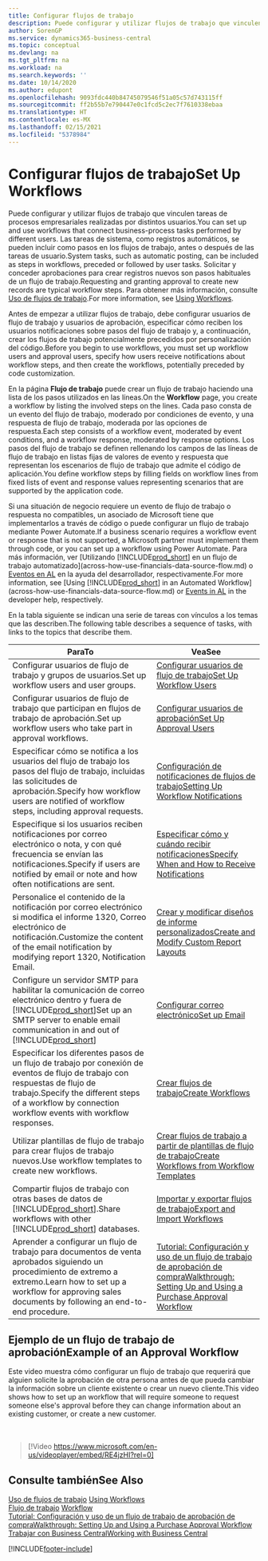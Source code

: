 ```yaml
---
title: Configurar flujos de trabajo
description: Puede configurar y utilizar flujos de trabajo que vinculen tareas de procesos empresariales realizadas por distintos usuarios. Conozca los diferentes pasos que debe seguir.
author: SorenGP
ms.service: dynamics365-business-central
ms.topic: conceptual
ms.devlang: na
ms.tgt_pltfrm: na
ms.workload: na
ms.search.keywords: ''
ms.date: 10/14/2020
ms.author: edupont
ms.openlocfilehash: 9093fdc440b84745079546f51a05c57d743115ff
ms.sourcegitcommit: ff2b55b7e790447e0c1fcd5c2ec7f7610338ebaa
ms.translationtype: HT
ms.contentlocale: es-MX
ms.lasthandoff: 02/15/2021
ms.locfileid: "5378984"
---
```

# <a name="set-up-workflows"></a><span data-ttu-id="6043a-104">Configurar flujos de trabajo</span><span class="sxs-lookup"><span data-stu-id="6043a-104">Set Up Workflows</span></span>

<span data-ttu-id="6043a-105">Puede configurar y utilizar flujos de trabajo que vinculen tareas de procesos empresariales realizadas por distintos usuarios.</span><span class="sxs-lookup"><span data-stu-id="6043a-105">You can set up and use workflows that connect business-process tasks performed by different users.</span></span> <span data-ttu-id="6043a-106">Las tareas de sistema, como registros automáticos, se pueden incluir como pasos en los flujos de trabajo, antes o después de las tareas de usuario.</span><span class="sxs-lookup"><span data-stu-id="6043a-106">System tasks, such as automatic posting, can be included as steps in workflows, preceded or followed by user tasks.</span></span> <span data-ttu-id="6043a-107">Solicitar y conceder aprobaciones para crear registros nuevos son pasos habituales de un flujo de trabajo.</span><span class="sxs-lookup"><span data-stu-id="6043a-107">Requesting and granting approval to create new records are typical workflow steps.</span></span> <span data-ttu-id="6043a-108">Para obtener más información, consulte [Uso de flujos de trabajo](across-use-workflows.md).</span><span class="sxs-lookup"><span data-stu-id="6043a-108">For more information, see [Using Workflows](across-use-workflows.md).</span></span>  

 <span data-ttu-id="6043a-109">Antes de empezar a utilizar flujos de trabajo, debe configurar usuarios de flujo de trabajo y usuarios de aprobación, especificar cómo reciben los usuarios notificaciones sobre pasos del flujo de trabajo y, a continuación, crear los flujos de trabajo potencialmente precedidos por personalización del código.</span><span class="sxs-lookup"><span data-stu-id="6043a-109">Before you begin to use workflows, you must set up workflow users and approval users, specify how users receive notifications about workflow steps, and then create the workflows, potentially preceded by code customization.</span></span>  

 <span data-ttu-id="6043a-110">En la página **Flujo de trabajo** puede crear un flujo de trabajo haciendo una lista de los pasos utilizados en las líneas.</span><span class="sxs-lookup"><span data-stu-id="6043a-110">On the **Workflow** page, you create a workflow by listing the involved steps on the lines.</span></span> <span data-ttu-id="6043a-111">Cada paso consta de un evento del flujo de trabajo, moderado por condiciones de evento, y una respuesta de flujo de trabajo, moderada por las opciones de respuesta.</span><span class="sxs-lookup"><span data-stu-id="6043a-111">Each step consists of a workflow event, moderated by event conditions, and a workflow response, moderated by response options.</span></span> <span data-ttu-id="6043a-112">Los pasos del flujo de trabajo se definen rellenando los campos de las líneas de flujo de trabajo en listas fijas de valores de evento y respuesta que representan los escenarios de flujo de trabajo que admite el código de aplicación.</span><span class="sxs-lookup"><span data-stu-id="6043a-112">You define workflow steps by filling fields on workflow lines from fixed lists of event and response values representing scenarios that are supported by the application code.</span></span>  

 <span data-ttu-id="6043a-113">Si una situación de negocio requiere un evento de flujo de trabajo o respuesta no compatibles, un asociado de Microsoft tiene que implementarlos a través de código o puede configurar un flujo de trabajo mediante Power Automate.</span><span class="sxs-lookup"><span data-stu-id="6043a-113">If a business scenario requires a workflow event or response that is not supported, a Microsoft partner must implement them through code, or you can set up a workflow using Power Automate.</span></span> <span data-ttu-id="6043a-114">Para más información, ver [Utilizando [!INCLUDE[prod_short](includes/prod_short.md)] en un flujo de trabajo automatizado](across-how-use-financials-data-source-flow.md) o [Eventos en AL](/dynamics365/business-central/dev-itpro/developer/devenv-events-in-al) en la ayuda del desarrollador, respectivamente.</span><span class="sxs-lookup"><span data-stu-id="6043a-114">For more information, see [Using [!INCLUDE[prod_short](includes/prod_short.md)] in an Automated Workflow](across-how-use-financials-data-source-flow.md) or [Events in AL](/dynamics365/business-central/dev-itpro/developer/devenv-events-in-al) in the developer help, respectively.</span></span>

 <span data-ttu-id="6043a-115">En la tabla siguiente se indican una serie de tareas con vínculos a los temas que las describen.</span><span class="sxs-lookup"><span data-stu-id="6043a-115">The following table describes a sequence of tasks, with links to the topics that describe them.</span></span>  

|<span data-ttu-id="6043a-116">**Para**</span><span class="sxs-lookup"><span data-stu-id="6043a-116">**To**</span></span>|<span data-ttu-id="6043a-117">**Vea**</span><span class="sxs-lookup"><span data-stu-id="6043a-117">**See**</span></span>|  
|------------|-------------|  
|<span data-ttu-id="6043a-118">Configurar usuarios de flujo de trabajo y grupos de usuarios.</span><span class="sxs-lookup"><span data-stu-id="6043a-118">Set up workflow users and user groups.</span></span>|[<span data-ttu-id="6043a-119">Configurar usuarios de flujo de trabajo</span><span class="sxs-lookup"><span data-stu-id="6043a-119">Set Up Workflow Users</span></span>](across-how-to-set-up-workflow-users.md)|  
|<span data-ttu-id="6043a-120">Configurar usuarios de flujo de trabajo que participan en flujos de trabajo de aprobación.</span><span class="sxs-lookup"><span data-stu-id="6043a-120">Set up workflow users who take part in approval workflows.</span></span>|[<span data-ttu-id="6043a-121">Configurar usuarios de aprobación</span><span class="sxs-lookup"><span data-stu-id="6043a-121">Set Up Approval Users</span></span>](across-how-to-set-up-approval-users.md)|  
|<span data-ttu-id="6043a-122">Especificar cómo se notifica a los usuarios del flujo de trabajo los pasos del flujo de trabajo, incluidas las solicitudes de aprobación.</span><span class="sxs-lookup"><span data-stu-id="6043a-122">Specify how workflow users are notified of workflow steps, including approval requests.</span></span>|[<span data-ttu-id="6043a-123">Configuración de notificaciones de flujos de trabajo</span><span class="sxs-lookup"><span data-stu-id="6043a-123">Setting Up Workflow Notifications</span></span>](across-setting-up-workflow-notifications.md)|  
|<span data-ttu-id="6043a-124">Especifique si los usuarios reciben notificaciones por correo electrónico o nota, y con qué frecuencia se envían las notificaciones.</span><span class="sxs-lookup"><span data-stu-id="6043a-124">Specify if users are notified by email or note and how often notifications are sent.</span></span>|[<span data-ttu-id="6043a-125">Especificar cómo y cuándo recibir notificaciones</span><span class="sxs-lookup"><span data-stu-id="6043a-125">Specify When and How to Receive Notifications</span></span>](across-how-to-specify-when-and-how-to-receive-notifications.md)|  
|<span data-ttu-id="6043a-126">Personalice el contenido de la notificación por correo electrónico si modifica el informe 1320, Correo electrónico de notificación.</span><span class="sxs-lookup"><span data-stu-id="6043a-126">Customize the content of the email notification by modifying report 1320, Notification Email.</span></span>|[<span data-ttu-id="6043a-127">Crear y modificar diseños de informe personalizados</span><span class="sxs-lookup"><span data-stu-id="6043a-127">Create and Modify Custom Report Layouts</span></span>](ui-how-create-custom-report-layout.md)|  
|<span data-ttu-id="6043a-128">Configure un servidor SMTP para habilitar la comunicación de correo electrónico dentro y fuera de [!INCLUDE[prod_short](includes/prod_short.md)]</span><span class="sxs-lookup"><span data-stu-id="6043a-128">Set up an SMTP server to enable email communication in and out of [!INCLUDE[prod_short](includes/prod_short.md)]</span></span>|[<span data-ttu-id="6043a-129">Configurar correo electrónico</span><span class="sxs-lookup"><span data-stu-id="6043a-129">Set up Email</span></span>](admin-how-setup-email.md)|
|<span data-ttu-id="6043a-130">Especificar los diferentes pasos de un flujo de trabajo por conexión de eventos de flujo de trabajo con respuestas de flujo de trabajo.</span><span class="sxs-lookup"><span data-stu-id="6043a-130">Specify the different steps of a workflow by connection workflow events with workflow responses.</span></span>|[<span data-ttu-id="6043a-131">Crear flujos de trabajo</span><span class="sxs-lookup"><span data-stu-id="6043a-131">Create Workflows</span></span>](across-how-to-create-workflows.md)|  
|<span data-ttu-id="6043a-132">Utilizar plantillas de flujo de trabajo para crear flujos de trabajo nuevos.</span><span class="sxs-lookup"><span data-stu-id="6043a-132">Use workflow templates to create new workflows.</span></span>|[<span data-ttu-id="6043a-133">Crear flujos de trabajo a partir de plantillas de flujo de trabajo</span><span class="sxs-lookup"><span data-stu-id="6043a-133">Create Workflows from Workflow Templates</span></span>](across-how-to-create-workflows-from-workflow-templates.md)|  
|<span data-ttu-id="6043a-134">Compartir flujos de trabajo con otras bases de datos de [!INCLUDE[prod_short](includes/prod_short.md)].</span><span class="sxs-lookup"><span data-stu-id="6043a-134">Share workflows with other [!INCLUDE[prod_short](includes/prod_short.md)] databases.</span></span>|[<span data-ttu-id="6043a-135">Importar y exportar flujos de trabajo</span><span class="sxs-lookup"><span data-stu-id="6043a-135">Export and Import Workflows</span></span>](across-how-to-export-and-import-workflows.md)|  
|<span data-ttu-id="6043a-136">Aprender a configurar un flujo de trabajo para documentos de venta aprobados siguiendo un procedimiento de extremo a extremo.</span><span class="sxs-lookup"><span data-stu-id="6043a-136">Learn how to set up a workflow for approving sales documents by following an end-to-end procedure.</span></span>|[<span data-ttu-id="6043a-137">Tutorial: Configuración y uso de un flujo de trabajo de aprobación de compra</span><span class="sxs-lookup"><span data-stu-id="6043a-137">Walkthrough: Setting Up and Using a Purchase Approval Workflow</span></span>](walkthrough-setting-up-and-using-a-purchase-approval-workflow.md)|  

## <a name="example-of-an-approval-workflow"></a><span data-ttu-id="6043a-138">Ejemplo de un flujo de trabajo de aprobación</span><span class="sxs-lookup"><span data-stu-id="6043a-138">Example of an Approval Workflow</span></span>
<span data-ttu-id="6043a-139">Este video muestra cómo configurar un flujo de trabajo que requerirá que alguien solicite la aprobación de otra persona antes de que pueda cambiar la información sobre un cliente existente o crear un nuevo cliente.</span><span class="sxs-lookup"><span data-stu-id="6043a-139">This video shows how to set up an workflow that will require someone to request someone else's approval before they can change information about an existing customer, or create a new customer.</span></span>  
<br><br>  

> [!Video https://www.microsoft.com/en-us/videoplayer/embed/RE4jzHI?rel=0]

## <a name="see-also"></a><span data-ttu-id="6043a-140">Consulte también</span><span class="sxs-lookup"><span data-stu-id="6043a-140">See Also</span></span>  
 <span data-ttu-id="6043a-141">[Uso de flujos de trabajo](across-use-workflows.md) </span><span class="sxs-lookup"><span data-stu-id="6043a-141">[Using Workflows](across-use-workflows.md) </span></span>  
 <span data-ttu-id="6043a-142">[Flujo de trabajo](across-workflow.md) </span><span class="sxs-lookup"><span data-stu-id="6043a-142">[Workflow](across-workflow.md) </span></span>  
 [<span data-ttu-id="6043a-143">Tutorial: Configuración y uso de un flujo de trabajo de aprobación de compra</span><span class="sxs-lookup"><span data-stu-id="6043a-143">Walkthrough: Setting Up and Using a Purchase Approval Workflow</span></span>](walkthrough-setting-up-and-using-a-purchase-approval-workflow.md)  
 [<span data-ttu-id="6043a-144">Trabajar con Business Central</span><span class="sxs-lookup"><span data-stu-id="6043a-144">Working with Business Central</span></span>](ui-work-product.md)


[!INCLUDE[footer-include](includes/footer-banner.md)]